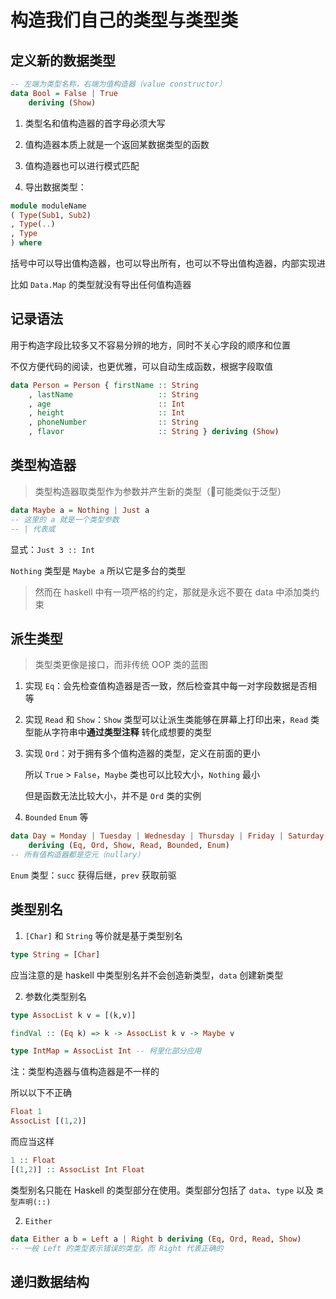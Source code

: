 # 构造我们自己的类型与类型类

## 定义新的数据类型

``` haskell
-- 左端为类型名称，右端为值构造器（value constructor）
data Bool = False | True
    deriving (Show)
```

1. 类型名和值构造器的首字母必须大写

2. 值构造器本质上就是一个返回某数据类型的函数

3. 值构造器也可以进行模式匹配

4. 导出数据类型：

``` haskell
module moduleName
( Type(Sub1, Sub2)
, Type(..)
, Type
) where
```

括号中可以导出值构造器，也可以导出所有，也可以不导出值构造器，内部实现进

比如 `Data.Map` 的类型就没有导出任何值构造器

## 记录语法

用于构造字段比较多又不容易分辨的地方，同时不关心字段的顺序和位置

不仅方便代码的阅读，也更优雅，可以自动生成函数，根据字段取值

``` haskell
data Person = Person { firstName :: String
    , lastName                   :: String
    , age                        :: Int
    , height                     :: Int
    , phoneNumber                :: String
    , flavor                     :: String } deriving (Show)
```

## 类型构造器

> 类型构造器取类型作为参数并产生新的类型（🤔可能类似于泛型）

``` haskell
data Maybe a = Nothing | Just a
-- 这里的 a 就是一个类型参数
-- | 代表或
```

显式：`Just 3 :: Int`

`Nothing` 类型是 `Maybe a` 所以它是多台的类型


> 然而在 haskell 中有一项严格的约定，那就是永远不要在 data 中添加类约束

## 派生类型

> 类型类更像是接口，而非传统 OOP 类的蓝图

1. 实现 `Eq`：会先检查值构造器是否一致，然后检查其中每一对字段数据是否相等

2. 实现 `Read` 和 `Show`：`Show` 类型可以让派生类能够在屏幕上打印出来，`Read` 类型能从字符串中**通过类型注释** 转化成想要的类型

3. 实现 `Ord`：对于拥有多个值构造器的类型，定义在前面的更小

    所以 `True` > `False`，`Maybe` 类也可以比较大小，`Nothing` 最小

    但是函数无法比较大小，并不是 `Ord` 类的实例

4. `Bounded` `Enum` 等

``` haskell
data Day = Monday | Tuesday | Wednesday | Thursday | Friday | Saturday | Sunday
    deriving (Eq, Ord, Show, Read, Bounded, Enum)
-- 所有值构造器都是空元（nullary）
```

`Enum` 类型：`succ` 获得后继，`prev` 获取前驱

## 类型别名

1. `[Char]` 和 `String` 等价就是基于类型别名

``` haskell 
type String = [Char]
```

应当注意的是 haskell 中类型别名并不会创造新类型，`data` 创建新类型

2. 参数化类型别名

``` haskell 
type AssocList k v = [(k,v)]

findVal :: (Eq k) => k -> AssocList k v -> Maybe v

type IntMap = AssocList Int -- 柯里化部分应用
```

注：类型构造器与值构造器是不一样的

所以以下不正确

``` haskell
Float 1
AssocList [(1,2)]
```

而应当这样

``` haskell
1 :: Float
[(1,2)] :: AssocList Int Float
```

类型别名只能在 Haskell 的类型部分在使用。类型部分包括了 `data`、`type` 以及 `类型声明(::)`

2. `Either`

``` haskell
data Either a b = Left a | Right b deriving (Eq, Ord, Read, Show)
-- 一般 Left 的类型表示错误的类型，而 Right 代表正确的
```

## 递归数据结构


